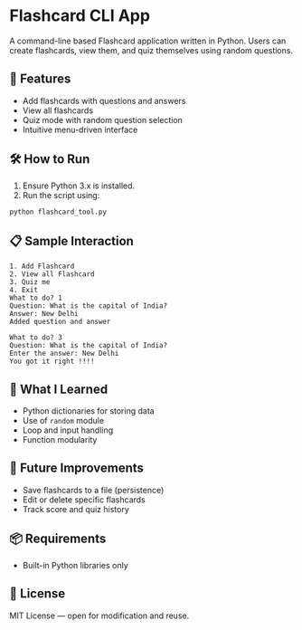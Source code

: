 
# Flashcard CLI App

A command-line based Flashcard application written in Python. Users can create flashcards, view them, and quiz themselves using random questions.

## 🚀 Features
- Add flashcards with questions and answers
- View all flashcards
- Quiz mode with random question selection
- Intuitive menu-driven interface

## 🛠️ How to Run

1. Ensure Python 3.x is installed.
2. Run the script using:
```bash
python flashcard_tool.py
```

## 📋 Sample Interaction
```
1. Add Flashcard
2. View all Flashcard
3. Quiz me
4. Exit
What to do? 1
Question: What is the capital of India?
Answer: New Delhi
Added question and answer

What to do? 3
Question: What is the capital of India?
Enter the answer: New Delhi
You got it right !!!!
```

## 🧠 What I Learned
- Python dictionaries for storing data
- Use of `random` module
- Loop and input handling
- Function modularity

## 🔧 Future Improvements
- Save flashcards to a file (persistence)
- Edit or delete specific flashcards
- Track score and quiz history

## 📦 Requirements
- Built-in Python libraries only

## 🪪 License
MIT License — open for modification and reuse.
